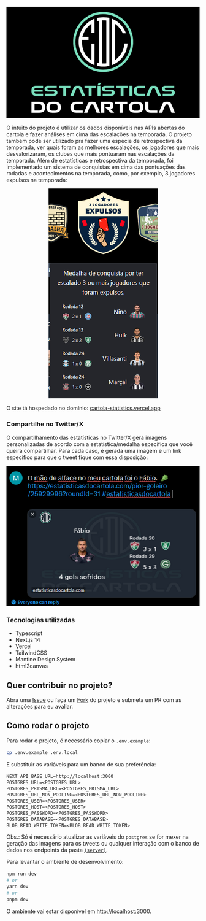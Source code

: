 <p align="center">
  <img src="./.github/images/edc-brand.png" alt="Estatísticas do Cartola" />
</p>

O intuito do projeto é utilizar os dados disponíveis nas APIs abertas do cartola e fazer análises em cima das escalações na temporada. O projeto também pode ser utilizado pra fazer uma espécie de retrospectiva da temporada, ver quais foram as melhores escalações, os jogadores que mais desvalorizaram, os clubes que mais pontuaram nas escalações da temporada.
Além de estatísticas e retrospectiva da temporada, foi implementado um sistema de conquistas em cima das pontuações das rodadas e acontecimentos na temporada, como, por exemplo, 3 jogadores expulsos na temporada:

<p align="center">
  <img src="./.github/images/3-red-carded-players.png" alt="3 jogadores expulsos" />
</p>

O site tá hospedado no domínio: [cartola-statistics.vercel.app](https://cartola-statistics.vercel.app)

### Compartilhe no Twitter/X
O compartilhamento das estatísticas no Twitter/X gera imagens personalizadas de acordo com a estatística/medalha específica que você queira compartilhar. Para cada caso, é gerada uma imagem e um link específico para que o tweet fique com essa disposição:

<p align="center">
  <img src="./.github/images/worst-gk-twitter-stat.png" alt="Pior goleiro no Twitter/X" />
</p>

### Tecnologias utilizadas
- Typescript
- Next.js 14
- Vercel
- TailwindCSS
- Mantine Design System
- html2canvas

## Quer contribuir no projeto?
Abra uma [Issue](https://github.com/mtsdalmolin/cartola-statistics/issues/new) ou faça um [Fork](https://github.com/mtsdalmolin/cartola-statistics/fork) do projeto e submeta um PR com as alterações para eu avaliar.

## Como rodar o projeto
Para rodar o projeto, é necessário copiar o `.env.example`:
```bash
cp .env.example .env.local
```

E substituir as variáveis para um banco de sua preferência:
```
NEXT_API_BASE_URL=http://localhost:3000
POSTGRES_URL=<POSTGRES_URL>
POSTGRES_PRISMA_URL=<POSTGRES_PRISMA_URL>
POSTGRES_URL_NON_POOLING=<POSTGRES_URL_NON_POOLING>
POSTGRES_USER=<POSTGRES_USER>
POSTGRES_HOST=<POSTGRES_HOST>
POSTGRES_PASSWORD=<POSTGRES_PASSWORD>
POSTGRES_DATABASE=<POSTGRES_DATABASE>
BLOB_READ_WRITE_TOKEN=<BLOB_READ_WRITE_TOKEN>
```

Obs.: Só é necessário atualizar as variáveis do `postgres` se for mexer na geração das imagens para os tweets ou qualquer interação com o banco de dados nos endpoints da pasta [`(server)`](https://github.com/mtsdalmolin/cartola-statistics/tree/main/app/(server)).

Para levantar o ambiente de desenvolvimento:

```bash
npm run dev
# or
yarn dev
# or
pnpm dev
```

O ambiente vai estar disponível em [http://localhost:3000](http://localhost:3000).
